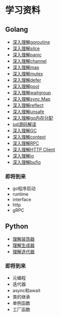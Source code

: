 # 学习资料



## Golang

* [深入理解goroutine](golang/goroutine.md)
* [深入理解silce](golang/slice.md)
* [深入理解panic](golang/panic.md)
* [深入理解channel](golang/channel.md)
* [深入理解map](golang/map.md)
* [深入理解mutex](golang/mutex.md)
* [深入理解defer](golang/defer.md)
* [深入理解pool](golang/pool.md)
* [深入理解waitgroup](golang/waitgroup.md)
* [深入理解sync.Map](golang/syncmap.md)
* [深入理解reflect](golang/reflect.md)
* [深入理解unsafe](golang/unsafe.md)
* [深入理解go内存分配](golang/malloc.md)
* [sql源码解读](golang/sql.md)
* [深入理解GC](golang/gc.md)
* [深入理解context](golang/context.md)
* [深入理解RPC](golang/rpc.md)
* [深入理解HTTP Client](golang/http_client.md)
* [深入理解io](golang/io.md)
* [深入理解bufio](golang/bufio.md)

### 即将到来
* go程序启动
* runtime
* interface
* http
* gRPC

## Python

* [理解装饰器](python/decorator.md)
* [理解生成器](python/generator.md)
* [理解迭代器](python/decorator.md)

### 即将到来
* 元编程
* 迭代器
* async和await
* 类的继承
* 单例函数
* 工厂函数

